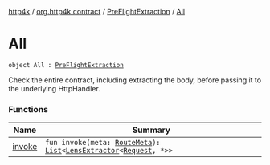 [http4k](../../../index.md) / [org.http4k.contract](../../index.md) / [PreFlightExtraction](../index.md) / [All](./index.md)

# All

`object All : `[`PreFlightExtraction`](../index.md)

Check the entire contract, including extracting the body, before passing it to the underlying
HttpHandler.

### Functions

| Name | Summary |
|---|---|
| [invoke](invoke.md) | `fun invoke(meta: `[`RouteMeta`](../../-route-meta/index.md)`): `[`List`](https://kotlinlang.org/api/latest/jvm/stdlib/kotlin.collections/-list/index.html)`<`[`LensExtractor`](../../../org.http4k.lens/-lens-extractor/index.md)`<`[`Request`](../../../org.http4k.core/-request/index.md)`, *>>` |
